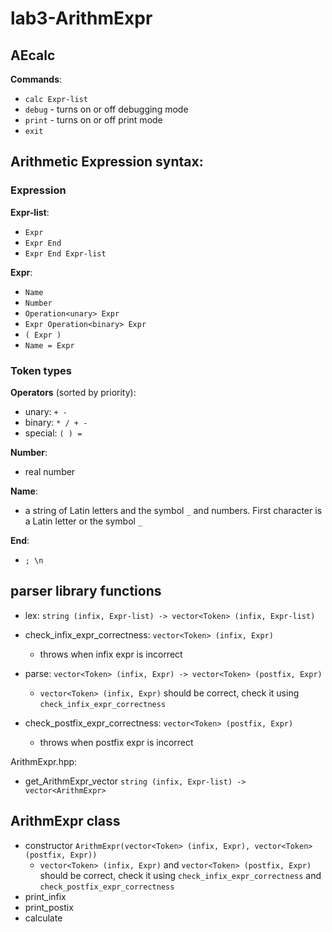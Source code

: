# lab3-ArithmExpr

## AEcalc

**Commands**:
- `calc Expr-list`
- `debug` - turns on or off debugging mode
- `print` - turns on or off print mode
- `exit`

## Arithmetic Expression syntax:

### Expression

**Expr-list**:
- `Expr`
- `Expr End`
- `Expr End Expr-list`

**Expr**:
- `Name`
- `Number`
- `Operation<unary> Expr`
- `Expr Operation<binary> Expr`
- `( Expr )`
- `Name = Expr`

### Token types

**Operators** (sorted by priority):
- unary: `+ -`
- binary: `* / + -`
- special: `( ) =`

**Number**:
- real number

**Name**:
- a string of Latin letters and the symbol `_` and numbers. First character is a Latin letter or the symbol `_`

**End**:
- `; \n`

## parser library functions

- lex: `string (infix, Expr-list) -> vector<Token> (infix, Expr-list)`

- check_infix_expr_correctness: `vector<Token> (infix, Expr)`
	- throws when infix expr is incorrect

- parse: `vector<Token> (infix, Expr) -> vector<Token> (postfix, Expr)`
	- `vector<Token> (infix, Expr)` should be correct, check it using `check_infix_expr_correctness`
	
- check_postfix_expr_correctness: `vector<Token> (postfix, Expr)`
	- throws when postfix expr is incorrect

ArithmExpr.hpp:
- get_ArithmExpr_vector `string (infix, Expr-list) -> vector<ArithmExpr>`

## ArithmExpr class

- constructor `ArithmExpr(vector<Token> (infix, Expr), vector<Token> (postfix, Expr))`
	- `vector<Token> (infix, Expr)` and `vector<Token> (postfix, Expr)` should be correct,
	check it using `check_infix_expr_correctness` and `check_postfix_expr_correctness`
- print_infix
- print_postix
- calculate
